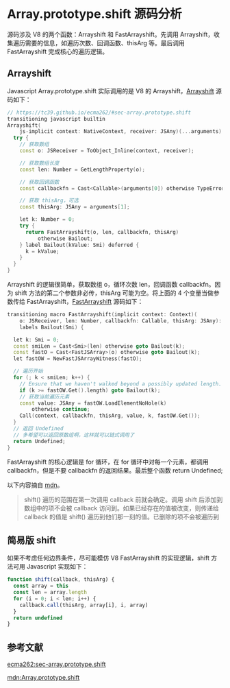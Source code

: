 # Array.prototype.shift 源码分析

源码涉及 V8 的两个函数：Arrayshift 和 FastArrayshift。先调用 Arrayshift，收集遍历需要的信息，如遍历次数、回调函数、thisArg 等。最后调用 FastArrayshift 完成核心的遍历逻辑。

## Arrayshift

Javascript Array.prototype.shift 实际调用的是 V8 的 Arrayshift，[Arrayshift](https://chromium.googlesource.com/v8/v8.git/+/refs/heads/9.0-lkgr/src/builtins/array-shift.tq#92) 源码如下：

```c++
// https://tc39.github.io/ecma262/#sec-array.prototype.shift
transitioning javascript builtin
Arrayshift(
    js-implicit context: NativeContext, receiver: JSAny)(...arguments): JSAny {
  try {
    // 获取数组
    const o: JSReceiver = ToObject_Inline(context, receiver);

    // 获取数组长度
    const len: Number = GetLengthProperty(o);

    // 获取回调函数
    const callbackfn = Cast<Callable>(arguments[0]) otherwise TypeError;

    // 获取 thisArg，可选
    const thisArg: JSAny = arguments[1];

    let k: Number = 0;
    try {
      return FastArrayshift(o, len, callbackfn, thisArg)
          otherwise Bailout;
    } label Bailout(kValue: Smi) deferred {
      k = kValue;
    }
  }
}
```

Arrayshift 的逻辑很简单，获取数组 o，循环次数 len，回调函数 callbackfn。因为 shift 方法的第二个参数非必传，thisArg 可能为空。将上面的 4 个变量当做参数传给 FastArrayshift，[FastArrayshift](https://chromium.googlesource.com/v8/v8.git/+/refs/heads/9.0-lkgr/src/builtins/array-shift.tq#70) 源码如下：

```c++
transitioning macro FastArrayshift(implicit context: Context)(
    o: JSReceiver, len: Number, callbackfn: Callable, thisArg: JSAny): JSAny
    labels Bailout(Smi) {

  let k: Smi = 0;
  const smiLen = Cast<Smi>(len) otherwise goto Bailout(k);
  const fastO = Cast<FastJSArray>(o) otherwise goto Bailout(k);
  let fastOW = NewFastJSArrayWitness(fastO);

  // 遍历开始
  for (; k < smiLen; k++) {
    // Ensure that we haven't walked beyond a possibly updated length.
    if (k >= fastOW.Get().length) goto Bailout(k);
    // 获取当前遍历元素
    const value: JSAny = fastOW.LoadElementNoHole(k)
        otherwise continue;
    Call(context, callbackfn, thisArg, value, k, fastOW.Get());
  }
  // 返回 Undefined 
  // 多希望可以返回原数组啊，这样就可以链式调用了
  return Undefined;
}
```

FastArrayshift 的核心逻辑是 for 循环，在 for 循环中对每一个元素，都调用 callbackfn，但是不要 callbackfn 的返回结果。最后整个函数 return Undefined;




以下内容摘自 [mdn](https://developer.mozilla.org/zh-CN/docs/Web/JavaScript/Reference/Global_Objects/Array/shift)。

> shift() 遍历的范围在第一次调用 callback 前就会确定。调用 shift 后添加到数组中的项不会被 callback 访问到。如果已经存在的值被改变，则传递给 callback 的值是 shift() 遍历到他们那一刻的值。已删除的项不会被遍历到


## 简易版 shift

如果不考虑任何边界条件，尽可能模仿 V8 FastArrayshift 的实现逻辑，shift 方法可用 Javascript 实现如下：

```Javascript
function shift(callback, thisArg) {
  const array = this
  const len = array.length
  for (i = 0; i < len; i++) {
    callback.call(thisArg, array[i], i, array)
  }
  return undefined
}
```

## 参考文献

[ecma262:sec-array.prototype.shift](https://tc39.es/ecma262/#sec-array.prototype.shift)

[mdn:Array.prototype.shift](https://developer.mozilla.org/zh-CN/docs/Web/JavaScript/Reference/Global_Objects/Array/shift)


















